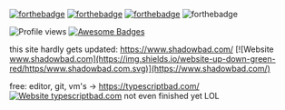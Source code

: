 [![forthebadge](https://forthebadge.com/images/badges/contains-cat-gifs.svg)](https://forthebadge.com) [![forthebadge](https://forthebadge.com/images/badges/60-percent-of-the-time-works-every-time.svg)](https://forthebadge.com) [![forthebadge](https://forthebadge.com/images/badges/made-with-markdown.svg)](https://forthebadge.com) ![forthebadge](https://forthebadge.com/images/badges/powered-by-black-magic.svg)

![Profile views](https://gpvc.arturio.dev/NathanPeake) [![Awesome Badges](https://img.shields.io/badge/badges-awesome-green.svg)](https://github.com/NathanPeake/NathanPeake)

this site hardly gets updated: https://www.shadowbad.com/ [![Website www.shadowbad.com](https://img.shields.io/website-up-down-green-red/https/www.shadowbad.com.svg)](https://www.shadowbad.com/)


free: editor, git, vm's -> https://typescriptbad.com/ [![Website typescriptbad.com](https://img.shields.io/website-up-down-green-red/https/typescriptbad.com.svg)](https://typescriptbad.com) not even finished yet LOL
